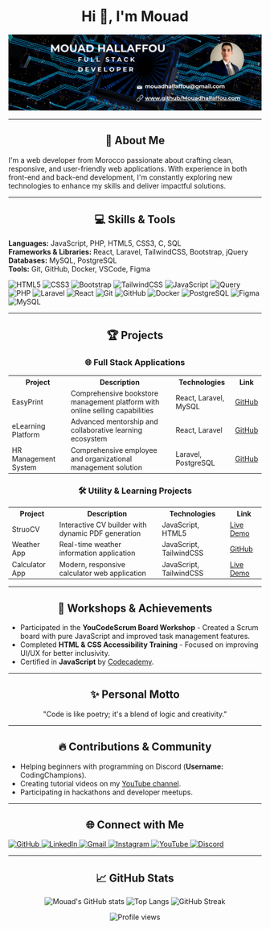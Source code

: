 <h1 align="center">Hi 👋, I'm Mouad</h1>

<p align="center">
  <a href="https://github.com/MouadHallaffou"><img src="Mouad Hallaffou.png" title="I'm Mouad"/></a>
</p>

---

<h2 align="center">🚀 About Me</h2>
<p align="left">
  I'm a web developer from Morocco passionate about crafting clean, responsive, and user-friendly web applications. With experience in both front-end and back-end development, I'm constantly exploring new technologies to enhance my skills and deliver impactful solutions.
</p>

---

<h2 align="center">💻 Skills & Tools</h2>
<p align="left">
  <strong>Languages:</strong> JavaScript, PHP, HTML5, CSS3, C, SQL <br/>
  <strong>Frameworks & Libraries:</strong> React, Laravel, TailwindCSS, Bootstrap, jQuery <br/>
  <strong>Databases:</strong> MySQL, PostgreSQL <br/>
  <strong>Tools:</strong> Git, GitHub, Docker, VSCode, Figma
</p>

<div align="left">
  <img src="https://cdn.jsdelivr.net/gh/devicons/devicon/icons/html5/html5-original.svg" height="40" alt="HTML5" />
  <img src="https://cdn.jsdelivr.net/gh/devicons/devicon/icons/css3/css3-original.svg" height="40" alt="CSS3" />
  <img src="https://cdn.jsdelivr.net/gh/devicons/devicon/icons/bootstrap/bootstrap-original.svg" height="40" alt="Bootstrap" />
  <img src="https://cdn.jsdelivr.net/gh/devicons/devicon/icons/tailwindcss/tailwindcss-original-wordmark.svg" height="40" alt="TailwindCSS" />
  <img src="https://cdn.jsdelivr.net/gh/devicons/devicon/icons/javascript/javascript-original.svg" height="40" alt="JavaScript" />
  <img src="https://cdn.jsdelivr.net/gh/devicons/devicon/icons/jquery/jquery-original.svg" height="40" alt="jQuery" />
  <img src="https://cdn.jsdelivr.net/gh/devicons/devicon/icons/php/php-original.svg" height="40" alt="PHP" />
  <img src="https://cdn.jsdelivr.net/gh/devicons/devicon/icons/laravel/laravel-original.svg" height="40" alt="Laravel" />
  <img src="https://cdn.jsdelivr.net/gh/devicons/devicon/icons/react/react-original.svg" height="40" alt="React" />
  <img src="https://cdn.jsdelivr.net/gh/devicons/devicon/icons/git/git-original.svg" height="40" alt="Git" />
  <img src="https://cdn.jsdelivr.net/gh/devicons/devicon/icons/github/github-original.svg" height="40" alt="GitHub" />
  <img src="https://cdn.jsdelivr.net/gh/devicons/devicon/icons/docker/docker-original.svg" height="40" alt="Docker" />
  <img src="https://cdn.jsdelivr.net/gh/devicons/devicon/icons/postgresql/postgresql-original.svg" height="40" alt="PostgreSQL" />
  <img src="https://cdn.jsdelivr.net/gh/devicons/devicon/icons/figma/figma-original.svg" height="40" alt="Figma" />
  <img src="https://cdn.jsdelivr.net/gh/devicons/devicon/icons/mysql/mysql-original.svg" height="40" alt="MySQL" />
</div>

---

<h2 align="center">🏆 Projects</h2>

<h3 align="center">🌐 Full Stack Applications</h3>

<table align="center">
  <tr>
    <th>Project</th>
    <th>Description</th>
    <th>Technologies</th>
    <th>Link</th>
  </tr>
  <tr>
    <td>EasyPrint</td>
    <td>Comprehensive bookstore management platform with online selling capabilities</td>
    <td>React, Laravel, MySQL</td>
    <td><a href="https://github.com/MouadHallaffou/EasyPrint">GitHub</a></td>
  </tr>
  <tr>
    <td>eLearning Platform</td>
    <td>Advanced mentorship and collaborative learning ecosystem</td>
    <td>React, Laravel</td>
    <td><a href="https://github.com/MouadHallaffou/plateforme_mentorat">GitHub</a></td>
  </tr>
  <tr>
    <td>HR Management System</td>
    <td>Comprehensive employee and organizational management solution</td>
    <td>Laravel, PostgreSQL</td>
    <td><a href="https://github.com/MouadHallaffou/Human-Resource-Management-System">GitHub</a></td>
  </tr>
</table>

<h3 align="center">🛠 Utility & Learning Projects</h3>

<table align="center">
  <tr>
    <th>Project</th>
    <th>Description</th>
    <th>Technologies</th>
    <th>Link</th>
  </tr>
  <tr>
    <td>StruoCV</td>
    <td>Interactive CV builder with dynamic PDF generation</td>
    <td>JavaScript, HTML5</td>
    <td><a href="https://mouadhallaffou.github.io/Resume_Builder_StruoCV/">Live Demo</a></td>
  </tr>
  <tr>
    <td>Weather App</td>
    <td>Real-time weather information application</td>
    <td>JavaScript, TailwindCSS</td>
    <td><a href="https://github.com/MouadHallaffou/Weather_App">GitHub</a></td>
  </tr>
  <tr>
    <td>Calculator App</td>
    <td>Modern, responsive calculator web application</td>
    <td>JavaScript, TailwindCSS</td>
    <td><a href="https://mouadhallaffou.github.io/Calculator/">Live Demo</a></td>
  </tr>
</table>

---

<h2 align="center">📅 Workshops & Achievements</h2>
<ul>
  <li>Participated in the <strong>YouCodeScrum Board Workshop</strong> - Created a Scrum board with pure JavaScript and improved task management features.</li>
  <li>Completed <strong>HTML & CSS Accessibility Training</strong> - Focused on improving UI/UX for better inclusivity.</li>
  <li>Certified in <strong>JavaScript</strong> by <a href="https://www.codecademy.com/">Codecademy</a>.</li>
</ul>

---

<h2 align="center">✨ Personal Motto</h2>
<p align="center">
  "Code is like poetry; it's a blend of logic and creativity."  
</p>

---

<h2 align="center">🔥 Contributions & Community</h2>
<ul>
  <li>Helping beginners with programming on Discord (<strong>Username:</strong> CodingChampions).</li>
  <li>Creating tutorial videos on my <a href="https://www.youtube.com/@CodingChampions">YouTube channel</a>.</li>
  <li>Participating in hackathons and developer meetups.</li>
</ul>

---

<h2 align="center">🌐 Connect with Me</h2>
<div align="left">
  <a href="https://github.com/MouadHallaffou" target="_blank">
    <img src="https://img.shields.io/static/v1?message=GitHub&logo=github&label=&color=181717&logoColor=white&labelColor=&style=for-the-badge" alt="GitHub" />
  </a>
  <a href="https://www.linkedin.com/in/hallaffou-mouad-763409200/" target="_blank">
    <img src="https://img.shields.io/static/v1?message=LinkedIn&logo=linkedin&label=&color=0077B5&logoColor=white&labelColor=&style=for-the-badge" alt="LinkedIn" />
  </a>
  <a href="mailto:mouadhallaffou@gmail.com">
    <img src="https://img.shields.io/static/v1?message=Gmail&logo=gmail&label=&color=D14836&logoColor=white&labelColor=&style=for-the-badge" alt="Gmail" />
  </a>
  <a href="https://instagram.com/invites/contact/?i=1leifo22sgv82&utm_content=plkjh8q" target="_blank">
    <img src="https://img.shields.io/static/v1?message=Instagram&logo=instagram&label=&color=E4405F&logoColor=white&labelColor=&style=for-the-badge" alt="Instagram" />
  </a>
  <a href="https://www.youtube.com/@CodingChampions" target="_blank">
    <img src="https://img.shields.io/static/v1?message=YouTube&logo=youtube&label=&color=FF0000&logoColor=white&labelColor=&style=for-the-badge" alt="YouTube" />
  </a>
  <a href="https://discord.com" target="_blank">
    <img src="https://img.shields.io/static/v1?message=Discord&logo=discord&label=&color=7289DA&logoColor=white&labelColor=&style=for-the-badge" alt="Discord" />
  </a>
</div>

---

<h2 align="center">📈 GitHub Stats</h2>
<p align="center">
  <img src="https://github-readme-stats.vercel.app/api?username=MouadHallaffou&show_icons=true&theme=radical" alt="Mouad's GitHub stats" />
  <img src="https://github-readme-stats.vercel.app/api/top-langs/?username=MouadHallaffou&layout=compact&theme=radical" alt="Top Langs" />
  <img src="https://streak-stats.demolab.com?user=MouadHallaffou&theme=radical" alt="GitHub Streak" />
</p>

<p align="center">
  <img src="https://komarev.com/ghpvc/?username=MouadHallaffou&color=blue" alt="Profile views" />
</p>
